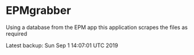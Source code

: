 # EPMgrabber
Using a database from the EPM app this application scrapes the files as required


Latest backup: Sun Sep 1 14:07:01 UTC 2019
